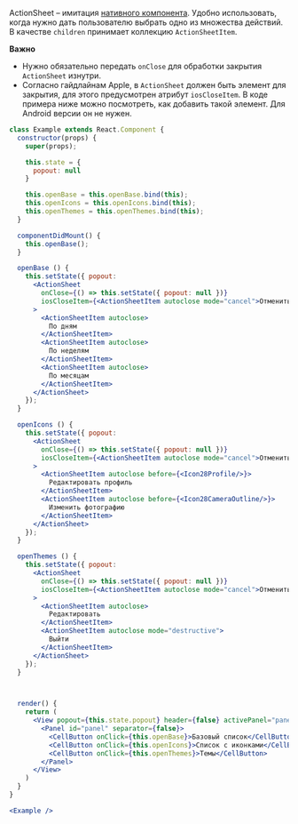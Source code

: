 ActionSheet – имитация [нативного компонента](https://developer.apple.com/ios/human-interface-guidelines/views/action-sheets/).
Удобно использовать, когда нужно дать пользователю выбрать одно из множества действий. В качестве `children` принимает
коллекцию `ActionSheetItem`.

**Важно**

* Нужно обязательно передать `onClose` для обработки закрытия `ActionSheet` изнутри.
* Согласно гайдлайнам Apple, в `ActionSheet` должен быть элемент для закрытия, для этого предусмотрен атрибут `iosCloseItem`.
В коде примера ниже можно посмотреть, как добавить такой элемент.
Для Android версии он не нужен.

```jsx
class Example extends React.Component {
  constructor(props) {
    super(props);

    this.state = {
      popout: null
    }

    this.openBase = this.openBase.bind(this);
    this.openIcons = this.openIcons.bind(this);
    this.openThemes = this.openThemes.bind(this);
  }

  componentDidMount() {
    this.openBase();
  }

  openBase () {
    this.setState({ popout:
      <ActionSheet 
        onClose={() => this.setState({ popout: null })}
        iosCloseItem={<ActionSheetItem autoclose mode="cancel">Отменить</ActionSheetItem>}
      >
        <ActionSheetItem autoclose>
          По дням
        </ActionSheetItem>
        <ActionSheetItem autoclose>
          По неделям
        </ActionSheetItem>
        <ActionSheetItem autoclose>
          По месяцам
        </ActionSheetItem>
      </ActionSheet>
    });
  }

  openIcons () {
    this.setState({ popout:
      <ActionSheet 
        onClose={() => this.setState({ popout: null })}
        iosCloseItem={<ActionSheetItem autoclose mode="cancel">Отменить</ActionSheetItem>}
      >
        <ActionSheetItem autoclose before={<Icon28Profile/>}>
          Редактировать профиль
        </ActionSheetItem>
        <ActionSheetItem autoclose before={<Icon28CameraOutline/>}>
          Изменить фотографию
        </ActionSheetItem>
      </ActionSheet>
    });
  }

  openThemes () {
    this.setState({ popout:
      <ActionSheet 
        onClose={() => this.setState({ popout: null })}
        iosCloseItem={<ActionSheetItem autoclose mode="cancel">Отменить</ActionSheetItem>}
      >
        <ActionSheetItem autoclose>
          Редактировать
        </ActionSheetItem>
        <ActionSheetItem autoclose mode="destructive">
          Выйти
        </ActionSheetItem>
      </ActionSheet>
    });
  }



  render() {
    return (
      <View popout={this.state.popout} header={false} activePanel="panel">
        <Panel id="panel" separator={false}>
          <CellButton onClick={this.openBase}>Базовый список</CellButton>
          <CellButton onClick={this.openIcons}>Список с иконками</CellButton>
          <CellButton onClick={this.openThemes}>Темы</CellButton>
        </Panel>
      </View>
    )
  }
}

<Example />
```
